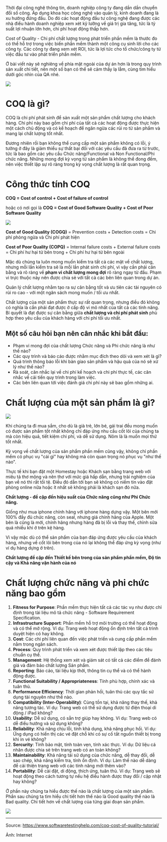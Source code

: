 Thời đại công nghệ thông tin, doanh nghiệp công ty đang dần dần chuyển đổi số công. Áp dụng khoa học công nghệ vào quản lý, kinh doanh đang là xu hướng đứng đầu. Do đó các hoạt động đầu tư công nghệ đang được các nhà điều hành doanh nghiệp xem xét kỹ lưỡng về giá trị gia tăng, tức là tỷ suất lợi nhuận lớn hơn, chi phí hoạt động thấp hơn.

Cost of Quality - Chi phí chất lượng trong phát triển phần mềm là thước đo có thể hỗ trợ trong việc biến phần mềm thành một công cụ sinh lời cho các công ty. Các công ty đang xem xét ROI, tức là lợi tức cho tổ chức/công ty từ việc đầu tư vào phát triển phần mềm.

Ở bài viết này sẽ nghiêng về phía mặt ngoài của dự án hơn là trong quy trình sản xuất chi tiết, nên một số bạn có thể sẽ cảm thấy lạ lẫm, cùng tìm hiểu dưới góc nhìn của QA nhé.

![](https://images.viblo.asia/c9f2a2c8-de2d-4e11-b6f5-b1cc36e6167b.jpg)

# COQ là gì?

COQ là chi phí phát sinh để sản xuất một sản phẩm chất lượng cho khách hàng. Chi phí này bao gồm chi phí của tất cả các hoạt động được thực hiện một cách chủ động và có kế hoạch để ngăn ngừa các rủi ro từ sản phẩm và mang lại chất lượng tốt nhất.

Đương nhiên rồi bạn không thể cung cấp một sản phẩm không có lỗi, ý tưởng ở đây là giảm thiểu sự thất bại đối với các yêu cầu đã đưa ra từ trước, tức là bao gồm các yêu cầu Chức năng/Functional và Non Functional/Phi chức năng. Những mong đợi kỳ vọng từ sản phẩm là không thể đong đếm, nên việc thiết lập sự rõ ràng trong kỳ vọng chất lượng là rất quan trọng.

# Công thức tính COQ

**COQ = Cost of control + Cost of failure of control**

hoặc có nơi gọi là **COQ = Cost of Good Software Quality + Cost of Poor Software Quality**

![](https://images.viblo.asia/c1b74d4b-a418-4aec-850e-edb4ef8c63e5.png)

**Cost of Good Quality (COGQ)** = Prevention costs + Detection costs = Chi phí phòng ngừa và Chi phí phát hiện

**Cost of Poor Quality (COPQ)** = Internal failure costs + External failure costs = Chi phí hư hại từ bên trong + Chi phí hư hại từ bên ngoài

Mặc dù chúng ta luôn mong muốn kiểm tra tất cả các mặt về chất lượng, nhưng mỗi lần kiểm tra sẽ là mỗi lần phát sinh chi phí, vì vậy cần phải cân bằng và rõ ràng về **phạm vi chất lượng mong đợi** rõ ràng ngay từ đầu. Phạm vi trực thuộc này nên được chia sẻ với tất cả các bên liên quan trong dự án.

Quản lý chất lượng nhằm tạo ra sự cân bằng tốt và ưu tiên các tài nguyên có rủi ro cao - với một ngân sách mong muốn / tối ưu nhất.

Chất lượng của một sản phẩm thực sự rất quan trọng, nhưng điều đó không có nghĩa là cần phải đạt được ở cấp độ vi mô nhất của tất cả các tính năng. Bí quyết là đạt được sự cân bằng giữa **chất lượng và chi phí phát sinh** phù hợp theo yêu cầu của khách hàng với chi phí tối ưu nhất.

## Một số câu hỏi bạn nên cân nhắc khi bắt đầu:

- Phạm vi mong đợi của chất lượng Chức năng và Phi chức năng là như thế nào?
- Các quy trình và báo cáo được nhằm mục đích theo dõi và xem xét là gì?
- Quá trình thông báo lỗi khi bàn giao sản phẩm và hậu quả của nó sẽ xử lý như thế nào?
- Rà soát, cân nhắc lại về chi phí kế hoạch và chi phí thực tế, các cân nhắc về cải tiến quy trình trong làm việc.
- Các bên liên quan tới việc đánh giá chi phí này sẽ bao gồm những ai.

# Chất lượng của một sản phẩm là gì?
![](https://images.viblo.asia/a27eb4af-6fb7-4877-8b65-3327ce4a9f55.jpg)


Khi chúng ta đi mua sắm, cho dù là già trẻ, lớn bé, gái trai đều mong muốn có được sản phẩm tốt nhất không chỉ đáp ứng nhu cầu cốt lõi của chúng ta mà còn hiệu quả, tiết kiệm chi phí, và dễ sử dụng. Nôm là là muốn mọi thứ tốt nhất.

Kỳ vọng về chất lượng của sản phẩm phần mềm cũng vậy, không chỉ phần mềm có phục vụ "cái gì" hay không mà còn quan trọng nó phục vụ "như thế nào".

Thực tế khi bạn đặt một Homestay hoặc Khách sạn bằng trang web với miêu tả thơ mộng và nên thơ với mức giá hấp dẫn, nhưng trải nghiệm của bạn về nó thì rất tồi tệ. Điều đó dẫn tới bạn sẽ không có niềm tin vào đặt phòng online nữa hoặc ít nhất sẽ không phải là khách sạn đó nữa.

**Chất lượng - đề cập đến hiệu suất của Chức năng cũng như Phi Chức năng.**

Giống như mua iphone chính hãng với iphone hàng dựng vậy. Một bên mới 100% đầy đủ chức năng, còn seal, nhưng giá chính hãng của Apple. Một bên là cũng là mới, chính hãng nhưng hàng đã bị lỗi và thay thế, chỉnh sửa quá nhiều khi ở trên kệ hàng. 

Vì vậy mặc dù có thể sản phẩm của bạn đáp ứng được yêu cầu của khách hàng, nhưng về cốt lõi bên trong của nó lại không thể đáp ứng kỳ vọng (như ví dụ hàng dựng ở trên).

**Chất lượng đề cập đến Thiết kế bên trong của sản phẩm phần mềm, Độ tin cậy và Khả năng vận hành của nó**


# Chất lượng chức năng và phi chức năng bao gồm

1. **Fitness for Purpose**: Phần mềm thực hiện tất cả các tác vụ như được chỉ định trong tài liệu mô tả chức năng - Software Requirement Specification.
2. **Infrastructure Support**: Phần mềm hỗ trợ môi trường có thể hoạt động và có thể mở rộng. Ví dụ: Trang web hoạt động ổn định trên tất cả trình duyệt hiện có hay không.
3. **Cost**: Các chi phí liên quan đến việc phát triển và cung cấp phần mềm nằm trong ngân sách.
4. **Process**: Quy trình phát triển và xem xét được thiết lập theo các tiêu chuẩn cụ thể.
5. **Management**: Hệ thống xem xét và giám sát có tất cả các điểm để đánh giá và đảm bảo chất lượng Sản phẩm.
6. **Reporting**: Báo cáo, tài liệu kịp thời, thông tin cụ thể và có thể hành động được.
7. **Functional Suitability / Appropriateness**: Tính phù hợp, chính xác và tuân thủ.
8. **Performance Efficiency**: Thời gian phản hồi, tuân thủ các quy tắc sử dụng tài nguyên như thế nào.
9. **Compatibility (Inter-Operability)**: Cùng tồn tại, khả năng thay thế, khả năng tương tác. Ví dụ: Trang web có thể sử dụng được từ điện thoại di động / iPad không?
10. **Usability**: Dễ sử dụng, có sẵn trợ giúp hay không. Ví dụ: Trang web có dễ điều hướng và sử dụng không?
11. **Reliability**: Khả năng chịu lỗi, tính khả dụng, khả năng phục hồi. Ví dụ: Ứng dụng có hiển thị các vé đặt chỗ khi có sự cố tắt nguồn thiết bị trong khi in vé không?
12. **Sercurity**: Tính bảo mật, tính toàn vẹn, tính xác thực. Ví dụ: Dữ liệu cá nhân được chia sẻ trên trang web có an toàn không?
13. **Maintainability**: Khả năng tái sử dụng của chức năng, dễ thay đổi, dễ sao chép, khả năng kiểm tra, tính ổn định. Ví dụ: Làm thế nào dễ dàng để cải thiện trang web với các tính năng mới thêm vào?
14. **Portability**: Dễ cài đặt, di động, thích ứng, tuân thủ. Ví dụ: Trang web sẽ hoạt động theo cách tương tự nếu hệ điều hành được thay đổi / cập nhật hay không?


Ở phần này chúng ta hiểu được thế nào là chất lượng của một sản phẩm. Phần sau chúng ta tìm hiểu chi tiết hơn thế nào là Good quality thế nào là Bad quality. Chi tiết hơn về chất lượng của từng giai đoạn sản phẩm.

![](https://images.viblo.asia/f90574a7-49fc-46c4-9891-d634e71a8f13.jpg)

-----

Source: https://www.softwaretestinghelp.com/coq-cost-of-quality-tutorial/

Ảnh: Internet